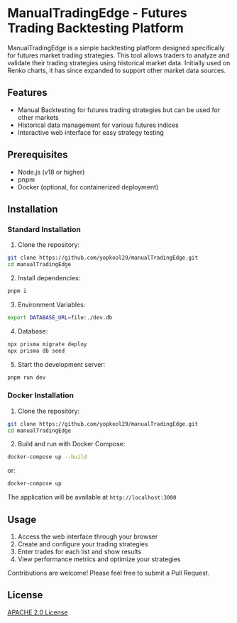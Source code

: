 # ManualTradingEdge - Futures Trading Backtesting Platform

ManualTradingEdge is a simple backtesting platform designed specifically for futures market trading strategies. This tool allows traders to analyze and validate their trading strategies using historical market data. Initially used on Renko charts, it has since expanded to support other market data sources.

## Features

- Manual Backtesting for futures trading strategies but can be used for other markets
- Historical data management for various futures indices
- Interactive web interface for easy strategy testing

## Prerequisites

- Node.js (v18 or higher)
- pnpm
- Docker (optional, for containerized deployment)

## Installation

### Standard Installation

1. Clone the repository:
```bash
git clone https://github.com/yopkool29/manualTradingEdge.git
cd manualTradingEdge
```

2. Install dependencies:
```bash
pnpm i
```

3. Environment Variables:
```bash
export DATABASE_URL=file:./dev.db
```

4. Database:
```bash
npx prisma migrate deploy
npx prisma db seed
```

5. Start the development server:
```bash
pnpm run dev
```

### Docker Installation

1. Clone the repository:
```bash
git clone https://github.com/yopkool29/manualTradingEdge.git
cd manualTradingEdge
```

2. Build and run with Docker Compose:
```bash
docker-compose up --build
```

or:

```bash
docker-compose up
```

The application will be available at `http://localhost:3000`

## Usage

1. Access the web interface through your browser
2. Create and configure your trading strategies
3. Enter trades for each list and show results
4. View performance metrics and optimize your strategies

Contributions are welcome! Please feel free to submit a Pull Request.

## License

[APACHE 2.0 License](LICENSE)
